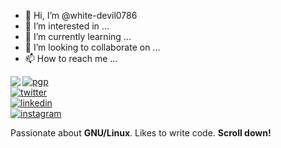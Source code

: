 - 👋 Hi, I’m @white-devil0786
- 👀 I’m interested in ...
- 🌱 I’m currently learning ...
- 💞️ I’m looking to collaborate on ...
- 📫 How to reach me ...

<!---
white-devil0786/white-devil0786 is a ✨ special ✨ repository because its `README.md` (this file) appears on your GitHub profile.
You can click the Preview link to take a look at your changes.
--->
<img align="left" src="https://orhun.dev/img/crow.png">

[![pgp](https://img.shields.io/badge/pgp-0xB928720AEC532117-313131?style=flat-square&labelColor=313131&color=313131)](https://orhun.dev/orhun.gpg)   
[![twitter](https://img.shields.io/badge/-@harshmavani24?style=flat-square&labelColor=313131&logo=twitter&logoColor=white&color=313131)](https://twitter.com/harshmavani24)  
[![linkedin](https://img.shields.io/badge/-@harshmavani24?style=flat-square&labelColor=313131&logo=LinkedIn&logoColor=white&color=313131)](https://www.linkedin.com/in/harshmavani24)  
[![instagram](https://img.shields.io/badge/-@harshmavani24?style=flat-square&labelColor=313131&logo=Patreon&logoColor=white&color=313131)](https://instagram.com/harshmavani24)

Passionate about **GNU/Linux**. Likes to write code. **Scroll down!**
